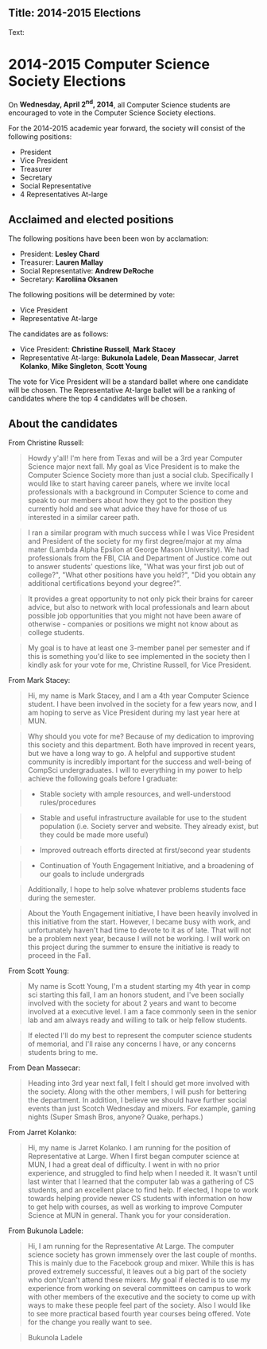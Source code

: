 Title: 2014-2015 Elections
----

Text:

# 2014-2015 Computer Science Society Elections

On **Wednesday, April 2<sup>nd</sup>, 2014**, all Computer Science students are encouraged to vote in the Computer Science Society elections.

For the 2014-2015 academic year forward, the society will consist of the following positions:

- President
- Vice President
- Treasurer
- Secretary
- Social Representative
- 4 Representatives At-large

## Acclaimed and elected positions

The following positions have been been won by acclamation:

- President: **Lesley Chard**
- Treasurer: **Lauren Mallay**
- Social Representative: **Andrew DeRoche**
- Secretary:  **Karoliina Oksanen**

The following positions will be determined by vote:

- Vice President
- Representative At-large

The candidates are as follows:

- Vice President: **Christine Russell**, **Mark Stacey**
- Representative At-large: **Bukunola Ladele**, **Dean Massecar**, **Jarret Kolanko**, **Mike Singleton**, **Scott Young**

The vote for Vice President will be a standard ballet where one candidate will be chosen. The Representative At-large ballet will be a ranking of candidates where the top 4 candidates will be chosen.

## About the candidates

From Christine Russell:

> Howdy y'all!  I'm here from Texas and will be a 3rd year Computer Science major next fall.  My goal as Vice President is to make the Computer Science Society more than just a social club.  Specifically I would like to start having career panels, where we invite local professionals with a background in Computer Science to come and speak to our members about how they got to the position they currently hold and see what advice they have for those of us interested in a similar career path.

> I ran a similar program with much success while I was Vice President and President of the society for my first degree/major at my alma mater (Lambda Alpha Epsilon at George Mason University).  We had professionals from the FBI, CIA and Department of Justice come out to answer students' questions like, "What was your first job out of college?", "What other positions have you held?", "Did you obtain any additional certifications beyond your degree?".

> It provides a great opportunity to not only pick their brains for career advice, but also to network with local professionals and learn about possible job opportunities that you might not have been aware of otherwise - companies or positions we might not know about as college students.

> My goal is to have at least one 3-member panel per semester and if this is something you'd like to see implemented in the society then I kindly ask for your vote for me, Christine Russell, for Vice President.

From Mark Stacey:

> Hi, my name is Mark Stacey, and I am a 4th year Computer Science student. I have been involved in the society for a few years now, and I am hoping to serve as Vice President during my last year here at MUN.

>Why should you vote for me? Because of my dedication to improving this society and this department. Both have improved in recent years, but we have a long way to go. A helpful and supportive student community is incredibly important for the success and well-being of CompSci undergraduates. I will to everything in my power to help achieve the following goals before I graduate:

> - Stable society with ample resources, and well-understood rules/procedures

> - Stable and useful infrastructure available for use to the student population (i.e. Society server and website. They already exist, but they could be made more useful)

> - Improved outreach efforts directed at first/second year students

> - Continuation of Youth Engagement Initiative, and a broadening of our goals to include undergrads

> Additionally, I hope to help solve whatever problems students face during the semester.

> About the Youth Engagement initiative, I have been heavily involved in this initiative from the start. However, I became busy with work, and unfortunately haven't had time to devote to it as of late. That will not be a problem next year, because I will not be working. I will work on this project during the summer to ensure the initiative is ready to proceed in the Fall.

From Scott Young:

> My name is Scott Young, I'm a student starting my 4th year in comp sci starting this fall, I am an honors student, and I've been socially involved with the society for about 2 years and want to become involved at a executive level. I am a face commonly seen in the senior lab and am always ready and willing to talk or help fellow students.

> If elected I'll do my best to represent the computer science students of memorial, and I'll raise any concerns I have, or any concerns students bring to me.

From Dean Massecar:

> Heading into 3rd year next fall, I felt I should get more involved with the society. Along with the other members, I will push for bettering the department. In addition, I believe we should have further social events than just Scotch Wednesday and mixers. For example, gaming nights (Super Smash Bros, anyone? Quake, perhaps.)

From Jarret Kolanko:

> Hi, my name is Jarret Kolanko. I am running for the position of Representative at Large. When I first began computer science at MUN, I had a great deal of difficulty. I went in with no prior experience, and struggled to find help when I needed it. It wasn't until last winter that I learned that the computer lab was a gathering of CS students, and an excellent place to find help. If elected, I hope to work towards helping provide newer CS students with information on how to get help with courses, as well as working to improve Computer Science at MUN in general. Thank you for your consideration.

From Bukunola Ladele:

>Hi, 
I am running for the Representative At Large. The computer science society has
grown immensely over the last couple of months. This is mainly due to the
Facebook group and mixer. While this is has proved extremely successful, it
leaves out a big part of the society who don't/can't attend these mixers.  My
goal if elected is to use my experience from working on several committees on
campus to work with other members of the executive and the society to come up
with ways to make these people feel part of the society. Also I would like to
see more practical based fourth year courses being offered. Vote for the change
you really want to see.

>Bukunola Ladele
